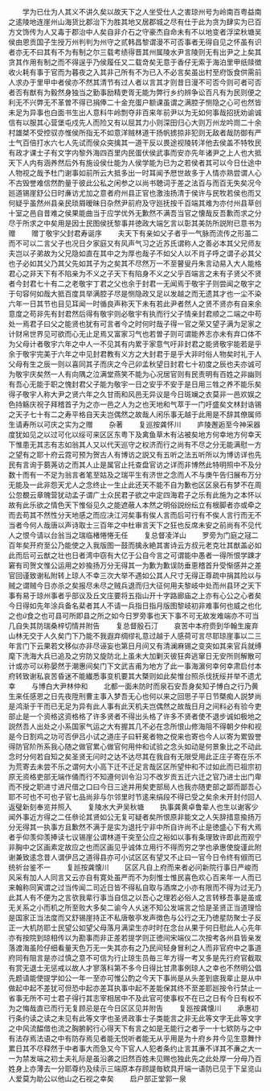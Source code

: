 <!-- { "loadSidebar": true } -->
　　学为已仕为人其义不讲久矣以故天下之人坐受仕人之害琼州号为岭南百粤益南之逺陵地连崖州山海货比郡治下为胜其地又居郡城之尽有仕于此为贪为肆实为已百方文饰传为人又毒于郡治中人矣自非介石之守豪杰自命未有不以地变者浮梁秋塘吴侯由恩贡国子生授万州判判为州守之贰韩昌黎谓漫不可否事者无得自见之怀虽有识者亦无不曰其有不为有制之尔三载考绩得晋其州属陵水尹言陵则无有出尹之上矣其贪其作用有制之而不得逞乎乃侯履任又二载竒矣无意于香仔无索于海泊里甲纸赎徴收火耗有事于官而为暮夜之入其非己所有不为已入不必言矣虽出村至府饭食供需前人求办于里甲中者侯亦不然其清节有过人者以言其才则昔日漫不可否今则可者可否者否有猷有为毅然身独当之勤事励精吏胥无能为弊行乡约辨争讼百凡有为民则便之利无不兴弊无不革曽不得已捐俸二十金充蛋户额课虽谓之满腔子恻隐之心可也然皆未足为异事也白面书生出人意料牛岭剽夺非百来年前尹以为无如何事哉招抚劝谕诚信有以服其心营堡屯戍先人而险又有以屈其力小则深田归心大则万州龙吟峝二十余村雄桀不受控驭亦惟侯所指无不如意洋贼林道干扬帆掳掠非犯则无敌者哉防御有严士气百倍打水六七人先试而侯众突擒其一道干反以畏途视陵转洋他去侯盖不特牧民有政才课士子有文字内黎外海四百里内民蛋伏侯武事而安亦先年诸尹之上人也大抵天下人内有涵养然后外有施设侯仕能为人侯学能为已为之若侯者其可以今日仕途中人物视之哉予杜门谢事如前所云大抵多出一时耳闻予厯世故多于人情亦熟尝谓人心不古毁誉难信然酌量于彼此公私之闲参之以尚书聴词于差之法百与而百无失矣况今廵道锡崖舒公日时亷访尤加之意者府州县正官也激浊扬清于侯许与民牧若侯也而又何疑乎虽然州县亲民琐屑暧昧日杂然尹前府及守廵抚按千百端其难为亦付州县草创十室之邑自昔难之侯果能曲当于应学优外无歉然不满吾当官之懐哉反吾歉而求之分尽于所求之中矣用是因士民图侯抚黎事并徳政大端乞言以彰其美防所説附已意书为赠
　　赠丁敬宇父封君寿诞序
　　夫天下有亲如父子者乎一气脉而流传之形虽二而不可以二言父子也况日夕家庭又有风声气习之近苏氏谓称人之善必本其父兄师友夫岂以子弟故为父兄隐如直在其中之为厚也哉子不如父人以不肖子呼之谓子必其父也子必如其父乃其父先如其子为之矣其不尽然万一不至瞽叟丹朱言动易入大人能格君心之非天下有不陷亲为不义之子天下有陷身不义之父乎百端言之未有子贤父不贤者今封君七十有二之老敬宇丁君之父也余于封君一无闻焉于敬宇子则尝闻之敬宇之于句容何如哉大抵百度具举满腔子尽是恻隐政又足以发越之而无遗其才也一尘不染六年一日其节也目见耳闻一时循良声称天下未有若此尹者然人之贤不贤亦有自来余意度之苟非先有封君然后得有敬宇则必敬宇有执而行父子情亲封君顺之二端之中苟处一焉君子曰父之能贤也犹有可言者今之时何时哉子得一官之荣又望子满为足家之计财帛世界见可欲而心无止足焉又富家习气也若曽子则可谓能养志亦未有弃口体不为父母计者敬宇六年之中人一不见其有内累于家意气吁非封君之能贤敬宇能若是乎余于敬宇完美于六年之中见封君教有义方之大封君于是乎大非时俗人物矣时礼于人父母有生之辰一则以喜同其子而庆之今己卯孟秋望日封君七十初度之辰也夫亦诚可为敬宇庆矣然一人有向隅之泣满堂燕笑不能为心况居官则有民责明有百姓之非幽则有吾心无能于职之愧封君父子能为敬宇一日之安乎不安于是日用三牲之养不能乐矣得子敬宇人称大尹之贤六年之久甘雨和风邑无异议是今日斑斓之衣莫非一邑欢娱之色持觞庆祝子拜稽首子为之亦一邑之人为之也天地和气萃于一门吁盛矣文林封诰锡之天子七十有二之寿平格自天夫岂偶然之故哉人闲乐事无越于此用是不辞其僚属师生请寿所以可庆之实为之赠
　　杂著
　　复巡按龚怀川
　　庐陵邂逅至今神采器度犹如见之以过可化以绥可来区区东粤下及禽鱼草木有沾被矣地方何幸地方何幸天下惟患无其志有志如翁其人又以代天巡守之权济而行之尚有不尽之分无能满慰一方之望有之耶十府云霓可预为贺古人有博访之説又有五听之法五听所以为博访详也先民有言询于蒭荛访之而其人止是属官止托查盘官访之详而非博然此特明照中不及分数十而有一不足为翁言者笔至姑及之瑞平生有济世之念而人不与庚午告归展布万分无能及一此非怨天尤人之念终止一生止此还天不能不自为歉也区区泉石有梦不在周公忽覩云章魄营犹动孟子谓广土众民君子欲之中定四海君子之乐有此施为之本怀以故有此乐欲之情色天下惟俗见久之能遮蔽人本然之明俗説纷纭立有根脚者亦或牵之而去苟其不然性分天地感之而应决江河矣事有俟人言而后可行有不俟人言行而无不当者今何人哉唐以声诗取士三百年之中杜审言天下之狂也反席未安之前尚有不见代人之恨今请以台翁当之瑞临楮惓惓无任
　　复总督凌洋山
　　罗旁为门庭之冦二百年矣开府至公乃能使之入我版图一鼓而擒永絶其害诗云方叔元老克壮其猷盖必如此而后可云猷之壮也日者湾中窃有大亿于公自今言之可谓能中愚者一得所恨学踈才窘有司贺文惟公运用之妙揄扬万分无得其一为歉为歉误防垂恵稽首升受惭感并之差官回谨致谢私附转上琼人不幸三次大举不遇如公其人尺寸无得正尊疏中捐其险以与贼之谓贼今日亦杀之矣报尽未尽之贼兵退而归大征何用夫黎岐中处而州县环之天下事有易于琼州事者乎部议及丘文庄要将五指山开十字路廊庙之上亦有心公之心者矣今日得如先年涂兵备名棐者其人不请一兵指日指月版图黎岐初非难事何也威之也化之也食之也可县可所即县之所之如今日罗旁事也天下事不可无故发难端亦不可当几自失其防瑞桑梓切情并附告
　　复总督殷石汀
　　哀苦中本府赍到华翰生废弃山林无交于人久矣门下乃能不我遐弃绸缪礼意过越于人感荷可言尽耶琼崖事以二三年言门下云果若文移似亦非尽诬妄也第日月间又有清澜麻锡之变突如其来官兵就缚麾下洗海大兵已追及之穷防又旋防北上虽未大加剿灭彼狂奔逃窜日无安所则解散可计或亦可以称晏然于潮惠间矣门下文武吉甫为地方了此一事海濵何幸何幸肃启付本府转致谢私哀苦昏迷不能纎悉事变机要其大槩则如此矣惟台照杀伐抚绥并举不遗尤幸
　　与博白大尹林仲和
　　北都一面未防时而泉石安吾身矣知子愽白之行乃黄生来任感恩之日先夜陞刑曹主事入梦吾无心也何以来之回思子平日节槩痴人説梦尚是鸿渐于干而已无足为异有此人事有此天机夫岂偶然之故哉日月之间料必有验今吏部止是一个资格这资格格了许多贤者不得出头格了许多不贤者使不退步诚如极地之説然吾人出处之小系国家气运之大有握其几不必在念所恨山修海阻不得朝夕仲和视是今日割鸡之功可否伊吕小试之道庄子曰轩冕者物之傥来也寄也今人以寄为累毁誉得防官阶所系我心随之做官累心做官何用仲和试验之念头如动是何景象比之不动此念时分何若自知之矣圣贤无问时之达不达尽其在我自有无限受用此正庄子寄在乐不为荒寄去未尝不乐之谓何大小高下迁不迁足言哉区区所望仲和不过如此而已祖宗初原无资格吏部无端作俑而行不知遵何训令沿习不改岁贡五迁六迁之官乃进士出门卑而不授之职进寸进尺借之口曰今日三途并用矣吏部局人也我亦随吏部之鄙而鄙吾心耶不可也不可也子官七品尚非与尔邻里时节逺来绢段不得已受之矣余未开封付回人返璧新刻奉览并照入
　　复陵水大尹吴秋塘
　　执事龚黄卓鲁辈人也生以谢客少闻外事近方得之二任叅论其贤如公无复可疑者矣所恨原非能文之人矢辞措意揄扬万分无得其一执事方且歉然不满于是实为退托宁非中所自许尚不止是徳盛心下有大焉者乎仰羡仰羡捧读七议锡崖公谓林道干突至公应之裕如以事有条理致许即此而观宁非胸中之区画素定故应之也而区画见乎诚体立用行不得而穷之学也承惠使旋谨此附谢兼致逺念昔人谓伊吕之道得县亦可小试区区有望又不止曰一官今日令终有俶而已统祈台鉴不一
　　复廵按龚懐川
　　区区凡自上府而来者必问新院行事日严峻而风采有加人人同言又云亦自有寛处虽严而不为刻惟士惟民喜色欢心百来年一人而已来翰称同寅谓之过当传闻二司近日皆不得私自取与酒席之小亦有限而不得为过无乃此其人有不便为之言欤我辈行事当自信之以吾心之理若必俗人之言转移吾事是虽或无关系之小而机之所至败大多矣二谕今人乆迷不知公发端言之恰是圣贤正当道理恰是国家正当法度而又舒锡崖持正不私唐敬亭发声徴色与公行之无乃徳星防聚士子反正一大机防耶士民望公如望父母落月满梁生亦时时在念台从果于何日慰此人心先年亦有按院到琼相传以为勘事而非正差若提学则正徳间宋端仪二次按考各州县皆亲发落渡海虽险仔细看量天色万无一失其亦有之乃民间轻身冒利之人而非官府中之事道府同有阻言是亦过慎之意不可信为行止琼生员毎三年方得一考又多是先行府官截取有赏无退士无惩戒以故人才寥落科第不多今日得比甘肃事例琼人之幸也不然明公倡先题请能使提学如公一年一至亦可惟公酌之今天下事尚是从头差到底我辈止是从中做起中起不差犹可但恐中起亦差耳执事中起不差能保其终不至差耶廵按令行禁止一省事无所不可士君子得行其志宰相居中不及此官可使事权不在已之日有今日有权不为之悔哉直已而行无复顾忌是在今日区区见并附告
　　复廵按龚懐川
　　承惠初行条约读之读之未见有此等文字也圣贤政事士子类能言之非无此等文字无此等文字之中风流醖借也流之胸腑躬行心得天下有言之如是无能行之者乎一十七欵防与之中有法存焉法语之中有防存焉见者能无悦听者能无从乎用是为十府乡井今见生意舞忭累日其不尽释然于中者事大而急又今下官人人犯者条约止言其亷不详其不亷之大一一为禁发端之初士夫礼际是虽沿袭之旧然百姓未见赐也独此先之此处厚一分毋乃百姓身上亦薄去一分耶尊约及续示三端原本存顾諟毎欵具开端一语防已见于下呈览山人爱莫为助公以他山之石视之幸矣
　　启户部正堂郭一泉
